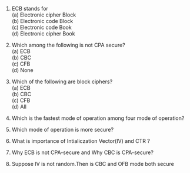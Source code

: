 1. ECB stands for  
  (a) Electronic cipher Block  
  (b) Electronic code Block  
  (c) Electronic code Book  
  (d) Electronic cipher Book  

2. Which among the following is not CPA secure?  
  (a) ECB   
  (b) CBC  
  (c) CFB  
  (d) None  

3. Which of the following are block ciphers?   
  (a) ECB  
  (b) CBC  
  (c) CFB  
  (d) All  

4. Which is the fastest mode of operation among four mode of operation?
5. Which mode of operation is more secure?
6. What is importance of Intialiczation Vector(IV) and CTR ?
7. Why ECB is not CPA-secure and Why CBC is CPA-secure?
8. Suppose IV is not random.Then is CBC and OFB mode both secure